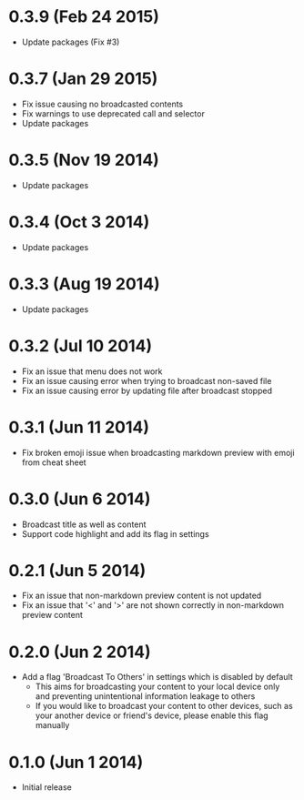 0.3.9 (Feb 24 2015)
===================

* Update packages (Fix #3)

0.3.7 (Jan 29 2015)
===================

* Fix issue causing no broadcasted contents
* Fix warnings to use deprecated call and selector
* Update packages

0.3.5 (Nov 19 2014)
===================

* Update packages

0.3.4 (Oct 3 2014)
==================

* Update packages

0.3.3 (Aug 19 2014)
===================

* Update packages

0.3.2 (Jul 10 2014)
===================

* Fix an issue that menu does not work
* Fix an issue causing error when trying to broadcast non-saved file
* Fix an issue causing error by updating file after broadcast stopped

0.3.1 (Jun 11 2014)
===================

* Fix broken emoji issue when broadcasting markdown preview with emoji from cheat sheet

0.3.0 (Jun 6 2014)
==================

* Broadcast title as well as content
* Support code highlight and add its flag in settings

0.2.1 (Jun 5 2014)
==================

* Fix an issue that non-markdown preview content is not updated
* Fix an issue that '<' and '>' are not shown correctly in non-markdown preview content

0.2.0 (Jun 2 2014)
==================

* Add a flag 'Broadcast To Others' in settings which is disabled by default
  * This aims for broadcasting your content to your local device only and
    preventing unintentional information leakage to others
  * If you would like to broadcast your content to other devices, such as
    your another device or friend's device, please enable this flag manually

0.1.0 (Jun 1 2014)
==================

* Initial release
